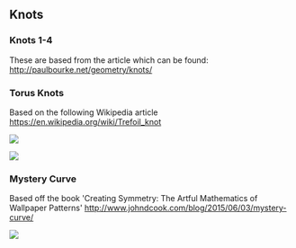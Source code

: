 ## Knots

### Knots 1-4

These are based from the article which can be found: http://paulbourke.net/geometry/knots/


### Torus Knots

Based on the following Wikipedia article https://en.wikipedia.org/wiki/Trefoil_knot


 ![](donuts.png)

  ![](simple%20knots.png)


### Mystery Curve

 Based off the book 'Creating Symmetry: The Artful Mathematics of Wallpaper Patterns' http://www.johndcook.com/blog/2015/06/03/mystery-curve/

 ![](mystery_curve.png)
